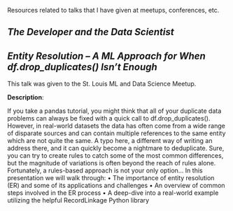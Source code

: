 Resources related to talks that I have given at meetups, conferences, etc. 

## *The Developer and the Data Scientist*

## *Entity Resolution – A ML Approach for When df.drop_duplicates() Isn’t Enough*

This talk was given to the St. Louis ML and Data Science Meetup.

**Description**:

If you take a pandas tutorial, you might think that all of your duplicate data problems can always be fixed with a quick call to df.drop_duplicates(). However, in real-world datasets the data has often come from a wide range of disparate sources and can contain multiple references to the same entity which are not quite the same. A typo here, a different way of writing an address there, and it can quickly become a nightmare to deduplicate. Sure, you can try to create rules to catch some of the most common differences, but the magnitude of variations is often beyond the reach of rules alone. Fortunately, a rules-based approach is not your only option… 
In this presentation we will walk through:
•	The importance of entity resolution (ER) and some of its applications and challenges
•	An overview of common steps involved in the ER process
•	A deep-dive into a real-world example utilizing the helpful RecordLinkage Python library

